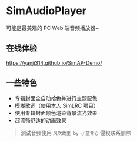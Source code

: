 # SimAudioPlayer
可能是最美观的 PC Web 端音频播放器~

## 在线体验
https://yanji314.github.io/SimAP-Demo/

## 一些特色
- 专辑封面全自动拾色并进行主题配色
- 模糊歌词（使用本人 SimLRC 项目）
- 使用专辑封面颜色渲染背景流光效果
- 超流畅舒适的动画效果

> 测试音频使用 `风吹故里 by 小蓝背心` 侵权联系删除